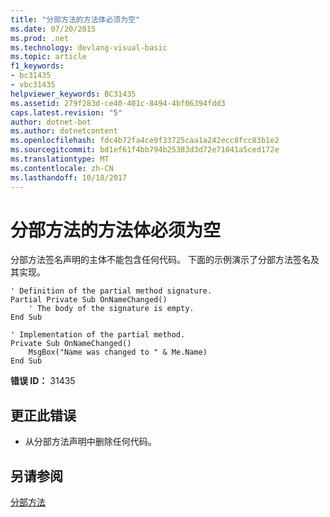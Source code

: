 ```yaml
---
title: "分部方法的方法体必须为空"
ms.date: 07/20/2015
ms.prod: .net
ms.technology: devlang-visual-basic
ms.topic: article
f1_keywords:
- bc31435
- vbc31435
helpviewer_keywords: BC31435
ms.assetid: 279f283d-ce40-401c-8494-4bf06394fdd3
caps.latest.revision: "5"
author: dotnet-bot
ms.author: dotnetcontent
ms.openlocfilehash: fdc4b72fa4ce9f33725caa1a242ecc8fcc83b1e2
ms.sourcegitcommit: bd1ef61f4bb794b25383d3d72e71041a5ced172e
ms.translationtype: MT
ms.contentlocale: zh-CN
ms.lasthandoff: 10/18/2017
---
```

# <a name="partial-methods-must-have-empty-method-bodies"></a>分部方法的方法体必须为空
分部方法签名声明的主体不能包含任何代码。 下面的示例演示了分部方法签名及其实现。  
  
```  
' Definition of the partial method signature.  
Partial Private Sub OnNameChanged()  
    ' The body of the signature is empty.  
End Sub  
```  
  
```  
' Implementation of the partial method.  
Private Sub OnNameChanged()  
    MsgBox("Name was changed to " & Me.Name)  
End Sub  
```  
  
 **错误 ID：** 31435  
  
## <a name="to-correct-this-error"></a>更正此错误  
  
-   从分部方法声明中删除任何代码。  
  
## <a name="see-also"></a>另请参阅  
 [分部方法](../../visual-basic/programming-guide/language-features/procedures/partial-methods.md)
